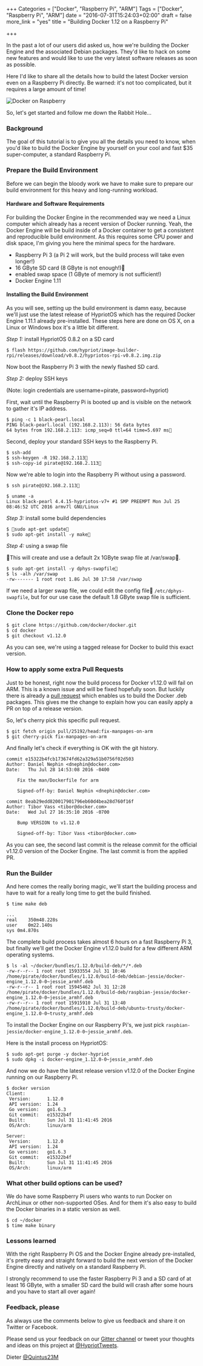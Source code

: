 +++
Categories = ["Docker", "Raspberry Pi", "ARM"]
Tags = ["Docker", "Raspberry Pi", "ARM"]
date = "2016-07-31T15:24:03+02:00"
draft = false
more_link = "yes"
title = "Building Docker 1.12 on a Raspberry Pi"

+++

In the past a lot of our users did asked us, how we're building the Docker Engine
and the associated Debian packages. They'd like to hack on some new features and
would like to use the very latest software releases as soon as possible.

Here I'd like to share all the details how to build the latest Docker version even
on a Raspberry Pi directly. Be warned: it's not too complicated, but it requires
a large amount of time!

![Docker on Raspberry](/images/build-docker-on-raspberrypi/docker-on-raspberrypi.jpg)

So, let's get started and follow me down the Rabbit Hole...

<!--more-->

### Background

The goal of this tutorial is to give you all the details you need to know, when you'd
like to build the Docker Engine by yourself on your cool and fast $35 super-computer,
a standard Raspberry Pi.


### Prepare the Build Environment

Before we can begin the bloody work we have to make sure to prepare our build environment
for this heavy and long-running workload.


#### Hardware and Software Requirements

For building the Docker Engine in the recommended way we need a Linux computer which
already has a recent version of Docker running. Yeah, the Docker Engine will be build
inside of a Docker container to get a consistent and reproducible build environment.
As this requires some CPU power and disk space, I'm giving you here the minimal
specs for the hardware.

* Raspberry Pi 3 (a Pi 2 will work, but the build process will take even longer!)
* 16 GByte SD card (8 GByte is not enough!)
* enabled swap space (1 GByte of memory is not sufficient!)
* Docker Engine 1.11


#### Installing the Build Environment

As you will see, setting up the build environment is damn easy, because we'll just
use the latest release of HypriotOS which has the required Docker Engine 1.11.1
already pre-installed. These steps here are done on OS X, on a Linux or Windows
box it's a little bit different.

*Step 1:* install HypriotOS 0.8.2 on a SD card

```
$ flash https://github.com/hypriot/image-builder-rpi/releases/download/v0.8.2/hypriotos-rpi-v0.8.2.img.zip
```
Now boot the Raspberry Pi 3 with the newly flashed SD card.

*Step 2:* deploy SSH keys

(Note: login credentials are username=pirate, password=hypriot)

First, wait until the Raspberry Pi is booted up and is visible on the network
to gather it's IP address.
```
$ ping -c 1 black-pearl.local
PING black-pearl.local (192.168.2.113): 56 data bytes
64 bytes from 192.168.2.113: icmp_seq=0 ttl=64 time=5.697 ms
```
Second, deploy your standard SSH keys to the Raspberry Pi.
```
$ ssh-add
$ ssh-keygen -R 192.168.2.113
$ ssh-copy-id pirate@192.168.2.113
```

Now we're able to login into the Raspberry Pi without using a password.
```
$ ssh pirate@192.168.2.113

$ uname -a
Linux black-pearl 4.4.15-hypriotos-v7+ #1 SMP PREEMPT Mon Jul 25 08:46:52 UTC 2016 armv7l GNU/Linux
```

*Step 3:* install some build dependencies

```
$ sudo apt-get update
$ sudo apt-get install -y make
```

*Step 4:* using a swap file

This will create and use a default 2x 1GByte swap file at /var/swap.

```
$ sudo apt-get install -y dphys-swapfile
$ ls -alh /var/swap
-rw------- 1 root root 1.8G Jul 30 17:58 /var/swap
```

If we need a larger swap file, we could edit the config file `/etc/dphys-swapfile`,
but for our use case the default 1.8 GByte swap file is sufficient.


### Clone the Docker repo

```
$ git clone https://github.com/docker/docker.git
$ cd docker
$ git checkout v1.12.0
```
As you can see, we're using a tagged release for Docker to build this exact version.

### How to apply some extra Pull Requests

Just to be honest, right now the build process for Docker v1.12.0 will fail on ARM.
This is a known issue and will be fixed hopefully soon. But luckily there is already
a [pull request](https://github.com/docker/docker/pull/25192)
which enables us to build the Docker .deb packages. This gives me
the change to explain how you can easily apply a PR on top of a release version.

So, let's cherry pick this specific pull request.
```
$ git fetch origin pull/25192/head:fix-manpages-on-arm
$ git cherry-pick fix-manpages-on-arm
```

And finally let's check if everything is OK with the git history.
```
commit e15322b4fcb173674fd62a329a51b0756f02d503
Author: Daniel Nephin <dnephin@docker.com>
Date:   Thu Jul 28 14:53:08 2016 -0400

    Fix the man/Dockerfile for arm

    Signed-off-by: Daniel Nephin <dnephin@docker.com>

commit 8eab29edd820017901796eb60d4bea28d760f16f
Author: Tibor Vass <tibor@docker.com>
Date:   Wed Jul 27 16:35:10 2016 -0700

    Bump VERSION to v1.12.0

    Signed-off-by: Tibor Vass <tibor@docker.com>
```
As you can see, the second last commit is the release commit for the official v1.12.0
version of the Docker Engine. The last commit is from the applied PR.


### Run the Builder

And here comes the really boring magic, we'll start the building process and have
to wait for a really long time to get the build finished.
```
$ time make deb

...
real	350m48.228s
user	0m22.140s
sys	0m4.870s
```

The complete build process takes almost 6 hours on a fast Raspberry Pi 3, but finally
we'll get the Docker Engine v1.12.0 build for a few different ARM operating systems.
```
$ ls -al ~/docker/bundles/1.12.0/build-deb/*/*.deb
-rw-r--r-- 1 root root 15933554 Jul 31 10:46 /home/pirate/docker/bundles/1.12.0/build-deb/debian-jessie/docker-engine_1.12.0-0~jessie_armhf.deb
-rw-r--r-- 1 root root 15945462 Jul 31 12:28 /home/pirate/docker/bundles/1.12.0/build-deb/raspbian-jessie/docker-engine_1.12.0-0~jessie_armhf.deb
-rw-r--r-- 1 root root 15915910 Jul 31 13:40 /home/pirate/docker/bundles/1.12.0/build-deb/ubuntu-trusty/docker-engine_1.12.0-0~trusty_armhf.deb
```

To install the Docker Engine on our Raspberry Pi's, we just pick
`raspbian-jessie/docker-engine_1.12.0-0~jessie_armhf.deb`.

Here is the install process on HypriotOS:
```
$ sudo apt-get purge -y docker-hypriot
$ sudo dpkg -i docker-engine_1.12.0-0~jessie_armhf.deb
```

And now we do have the latest release version v1.12.0 of the Docker Engine running
on our Raspberry Pi.
```
$ docker version
Client:
 Version:      1.12.0
 API version:  1.24
 Go version:   go1.6.3
 Git commit:   e15322b4f
 Built:        Sun Jul 31 11:41:45 2016
 OS/Arch:      linux/arm

Server:
 Version:      1.12.0
 API version:  1.24
 Go version:   go1.6.3
 Git commit:   e15322b4f
 Built:        Sun Jul 31 11:41:45 2016
 OS/Arch:      linux/arm
```

### What other build options can be used?

We do have some Raspberry Pi users who wants to run Docker on ArchLinux or other
non-supported OSes. And for them it's also easy to build the Docker binaries in
a static version as well.

```
$ cd ~/docker
$ time make binary
```


### Lessons learned

With the right Raspberry Pi OS and the Docker Engine already pre-installed, it's
pretty easy and straight forward to build the next version of the Docker Engine
directly and natively on a standard Raspberry Pi.

I strongly recommend to use the faster Raspberry Pi 3 and a SD card of at least
16 GByte, with a smaller SD card the build will crash after some hours and you
have to start all over again!


### Feedback, please

As always use the comments below to give us feedback and share it on Twitter or Facebook.

Please send us your feedback on our [Gitter channel](https://gitter.im/hypriot/talk) or tweet your thoughts and ideas on this project at [@HypriotTweets](https://twitter.com/HypriotTweets).

Dieter [@Quintus23M](https://twitter.com/Quintus23M)
